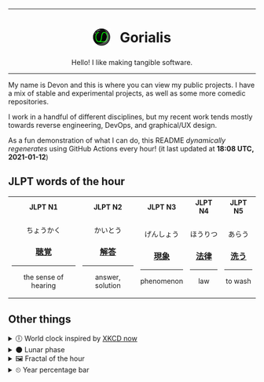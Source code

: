 ***

<h1 align="center">
<sub>
    <img src="readme/resources/avatar.png" height="36">
</sub>
&nbsp;
Gorialis
</h1>
<p align="center">
Hello! I like making tangible software.
</p>

***

My name is Devon and this is where you can view my public projects. I have a mix of stable and experimental projects, as well as some more comedic repositories.

I work in a handful of different disciplines, but my recent work tends mostly towards reverse engineering, DevOps, and graphical/UX design.

As a fun demonstration of what I can do, this README *dynamically regenerates* using GitHub Actions every hour! (it last updated at **18:08 UTC, 2021-01-12**)

<h2>JLPT words of the hour</h2>
<table>
    <tr>
        <th>JLPT N1</th>
        <th>JLPT N2</th>
        <th>JLPT N3</th>
        <th>JLPT N4</th>
        <th>JLPT N5</th>
    </tr>
    <tr>
        <td>
            <p align="center">ちょうかく</p>
            <h3 align="center"><b><a href="https://jisho.org/search/%E8%81%B4%E8%A6%9A">聴覚</a></b></h3>
            <hr>
            <p align="center">the sense of hearing</p>
        </td>
        <td>
            <p align="center">かいとう</p>
            <h3 align="center"><b><a href="https://jisho.org/search/%E8%A7%A3%E7%AD%94">解答</a></b></h3>
            <hr>
            <p align="center">answer,<wbr> solution</p>
        </td>
        <td>
            <p align="center">げんしょう</p>
            <h3 align="center"><b><a href="https://jisho.org/search/%E7%8F%BE%E8%B1%A1">現象</a></b></h3>
            <hr>
            <p align="center">phenomenon</p>
        </td>
        <td>
            <p align="center">ほうりつ</p>
            <h3 align="center"><b><a href="https://jisho.org/search/%E6%B3%95%E5%BE%8B">法律</a></b></h3>
            <hr>
            <p align="center">law</p>
        </td>
        <td>
            <p align="center">あらう</p>
            <h3 align="center"><b><a href="https://jisho.org/search/%E6%B4%97%E3%81%86">洗う</a></b></h3>
            <hr>
            <p align="center">to wash</p>
        </td>
    </tr>
</table>

<h2>Other things</h2>
<details>
<summary>🕕  World clock inspired by <a href="https://xkcd.com/now">XKCD now</a></summary>

> <img src="generated/now.png" width="512">

</details>
<details>
<summary>🌑 Lunar phase</summary>

The moon is approximately 0.51% through its phase (New Moon).

</details>
<details>
<summary>&#x1f5bc; Fractal of the hour</summary>

> <img src="generated/fractal.png" width="512">

</details>
<details>
<summary>&#x23f2; Year percentage bar</summary>
<pre><code>2021 [▁▁▁▁▁▁▁▁▁▁▁▁▁▁▁▁▁▁▁▁] 3.22%</code></pre>
</details>
